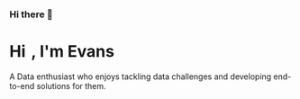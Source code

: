 ### Hi there 👋

# Hi<img src="https://media.giphy.com/media/hvRJCLFzcasrR4ia7z/giphy.gif" width="10px">, I'm Evans

A Data enthusiast who enjoys tackling data challenges and developing end-to-end solutions for them.
